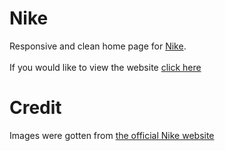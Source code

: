 # Nike
Responsive and clean home page for [Nike](https://www.nike.com).
<br> 
<br>
If you would like to view the website [click here](https://komeegbedi.github.io/Nike/)

# Credit
Images were gotten from [the official Nike website](https://www.nike.com)

